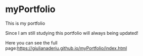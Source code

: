 # myPortfolio

This is my portfolio 

Since I am still studying this portfolio will always being updated!

Here you can see the full page:https://giulianaderiu.github.io/myPortfolio/index.html
